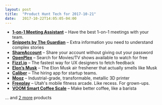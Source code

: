 ```yaml
---
layout: post
title:  "Product Hunt Tech for 2017-10-21"
date:   2017-10-22T14:05:05-04:00
---
```


* **[1-on-1 Meeting Assistant](https://www.producthunt.com/posts/1-on-1-meeting-assistant?utm_campaign=producthunt-api&utm_medium=api&utm_source=Application%3A+Daily+Digest+RSS+%28ID%3A+3202%29)** – Have the best 1-on-1 meetings with your team.
* **[Snippets by The Guardian](https://www.producthunt.com/posts/snippets-by-the-guardian?utm_campaign=producthunt-api&utm_medium=api&utm_source=Application%3A+Daily+Digest+RSS+%28ID%3A+3202%29)** – Extra information you need to understand complex stories
* **[ShareAccount](https://www.producthunt.com/posts/shareaccount?utm_campaign=producthunt-api&utm_medium=api&utm_source=Application%3A+Daily+Digest+RSS+%28ID%3A+3202%29)** – Share your account without giving out your password
* **[OpenPlex](https://www.producthunt.com/posts/openplex?utm_campaign=producthunt-api&utm_medium=api&utm_source=Application%3A+Daily+Digest+RSS+%28ID%3A+3202%29)** – Search for Movies/TV shows available to watch for free
* **[Fizzl.io](https://www.producthunt.com/posts/fizzl-io?utm_campaign=producthunt-api&utm_medium=api&utm_source=Application%3A+Daily+Digest+RSS+%28ID%3A+3202%29)** – The fastest way for UX designers to fetch feedback
* **[Elon’s Musk](https://www.producthunt.com/posts/elon-s-musk?utm_campaign=producthunt-api&utm_medium=api&utm_source=Application%3A+Daily+Digest+RSS+%28ID%3A+3202%29)** – The Elon Musk air freshener that actually smells like Musk
* **[Caliber](https://www.producthunt.com/posts/caliber-2?utm_campaign=producthunt-api&utm_medium=api&utm_source=Application%3A+Daily+Digest+RSS+%28ID%3A+3202%29)** – The hiring app for startup teams.
* **[Mooz](https://www.producthunt.com/posts/mooz?utm_campaign=producthunt-api&utm_medium=api&utm_source=Application%3A+Daily+Digest+RSS+%28ID%3A+3202%29)** – Industrial-grade, transformable, metallic 3D printer
* **[Freeplay](https://www.producthunt.com/posts/freeplay?utm_campaign=producthunt-api&utm_medium=api&utm_source=Application%3A+Daily+Digest+RSS+%28ID%3A+3202%29)** – Utah's mobile fitness arcade. Like recess. For grown-ups.
* **[VOOM Smart Coffee Scale](https://www.producthunt.com/posts/voom-smart-coffee-scale?utm_campaign=producthunt-api&utm_medium=api&utm_source=Application%3A+Daily+Digest+RSS+%28ID%3A+3202%29)** – Make better coffee, like a barista

… and [2 more](https://www.producthunt.com/tech) products